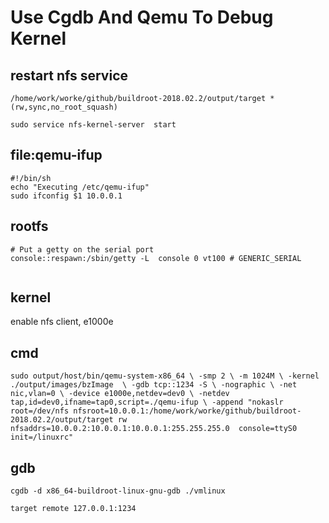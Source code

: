 # Use Cgdb And Qemu To Debug Kernel 

## restart nfs service
```/etc/exports
/home/work/worke/github/buildroot-2018.02.2/output/target *(rw,sync,no_root_squash)
```
`sudo service nfs-kernel-server  start`

## file:qemu-ifup
```
#!/bin/sh
echo "Executing /etc/qemu-ifup"
sudo ifconfig $1 10.0.0.1
```
## rootfs
```etc/inittab
# Put a getty on the serial port
console::respawn:/sbin/getty -L  console 0 vt100 # GENERIC_SERIAL
```
```dev/console
```

## kernel
enable nfs client, e1000e

## cmd
`sudo output/host/bin/qemu-system-x86_64 \
-smp 2 \
-m 1024M \
-kernel ./output/images/bzImage  \
-gdb tcp::1234 -S \
-nographic \
-net nic,vlan=0 \
-device e1000e,netdev=dev0 \
-netdev tap,id=dev0,ifname=tap0,script=./qemu-ifup \
-append "nokaslr root=/dev/nfs nfsroot=10.0.0.1:/home/work/worke/github/buildroot-2018.02.2/output/target rw     nfsaddrs=10.0.0.2:10.0.0.1:10.0.0.1:255.255.255.0  console=ttyS0 init=/linuxrc"`

## gdb
`cgdb -d x86_64-buildroot-linux-gnu-gdb ./vmlinux`

`target remote 127.0.0.1:1234`

